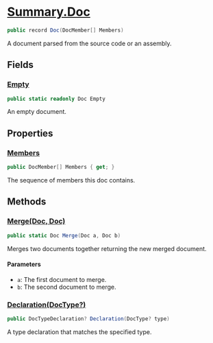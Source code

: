 # [Summary.Doc](../src/Core/Doc.cs#L9)
```cs
public record Doc(DocMember[] Members)
```

A document parsed from the source code or an assembly.

## Fields
### [Empty](../src/Core/Doc.cs#L14)
```cs
public static readonly Doc Empty
```

An empty document.

## Properties
### [Members](../src/Core/Doc.cs#L9)
```cs
public DocMember[] Members { get; }
```

The sequence of members this doc contains.

## Methods
### [Merge(Doc, Doc)](../src/Core/Doc.cs#L21)
```cs
public static Doc Merge(Doc a, Doc b)
```

Merges two documents together returning the new merged document.

#### Parameters
- `a`: The first document to merge.
- `b`: The second document to merge.

### [Declaration(DocType?<DocType>)](../src/Core/Doc.cs#L29)
```cs
public DocTypeDeclaration? Declaration(DocType? type)
```

A type declaration that matches the specified type.

